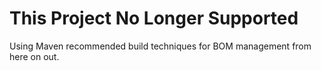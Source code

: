 # This Project No Longer Supported

Using Maven recommended build techniques for BOM management from here on out.
